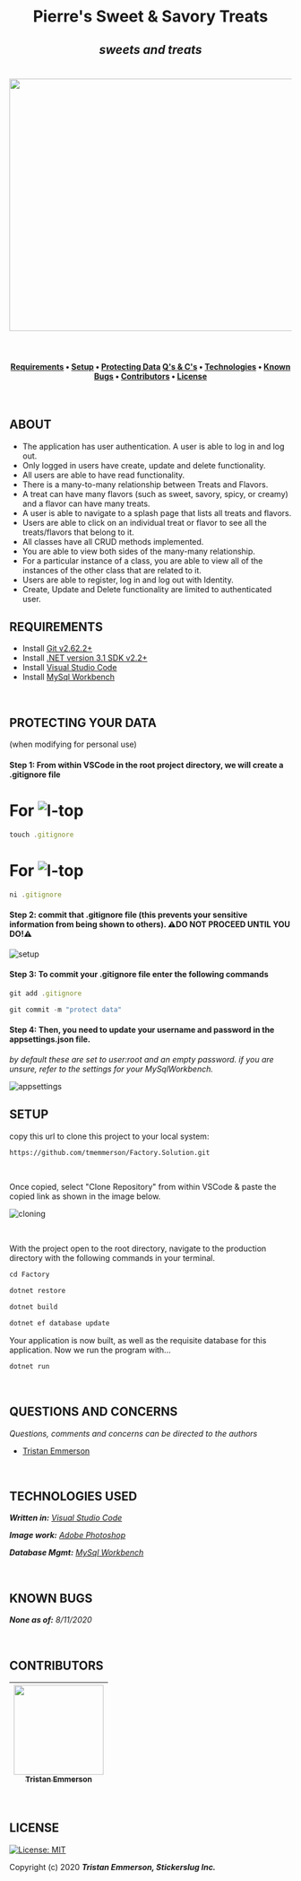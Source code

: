 

**<h1 align = "center">Pierre's Sweet & Savory Treats**

*<h2 align ="center">sweets and treats*

<h1 align="center">
  <img width="900" height="450" src="https://coding-assets.s3-us-west-2.amazonaws.com/pierressweetandsavorytreats.jpg">

</h1>
     
<br>

<h4 align = "center">
  <a href="#requirements">Requirements</a> •
  <a href="#setup">Setup</a> •
  <a href="#protecting-your-data">Protecting Data</a> 
  <a href="#questions-and-concerns">Q's & C's</a> •
  <a href="#technologies-used">Technologies</a> •
  <a href="#known-bugs">Known Bugs</a> •  
  <a href="#contributors">Contributors</a> •
  <a href="#license">License</a></h4>

<br>

## **ABOUT**

* The application has user authentication. A user is able to log in and log out. 
* Only logged in users have create, update and delete functionality. 
* All users are able to have read functionality.
* There is a many-to-many relationship between Treats and Flavors. 
* A treat can have many flavors (such as sweet, savory, spicy, or creamy) and a flavor can have many treats. 
* A user is able to navigate to a splash page that lists all treats and flavors. 
* Users are able to click on an individual treat or flavor to see all the treats/flavors that belong to it.
* All classes have all CRUD methods implemented.
* You are able to view both sides of the many-many relationship.
* For a particular instance of a class, you are able to view all of the instances of the other class that are related to it.
* Users are able to register, log in and log out with Identity.
* Create, Update and Delete functionality are limited to authenticated user.


## **REQUIREMENTS** 

* Install [Git v2.62.2+](https://git-scm.com/downloads/)
* Install [.NET version 3.1 SDK v2.2+](https://dotnet.microsoft.com/download/dotnet-core/2.2)
* Install [Visual Studio Code](https://code.visualstudio.com/)
* Install [MySql Workbench](https://www.mysql.com/products/workbench/)

<br>

## **PROTECTING YOUR DATA** 
(when modifying for personal use)

#### **Step 1: From within VSCode in the root project directory, we will create a .gitignore file**

# For ![l-top](https://github.com/ryanoasis/nerd-fonts/wiki/screenshots/v1.0.x/mac-pass-sm.png)
```js 
touch .gitignore 
```

# For ![l-top](https://github.com/ryanoasis/nerd-fonts/wiki/screenshots/v1.0.x/windows-pass-sm.png)

```js 
ni .gitignore 
```

#### Step 2: commit that .gitignore file (this prevents your sensitive information from being shown to others). **⚠️DO NOT PROCEED UNTIL YOU DO!⚠️**

![setup](https://coding-assets.s3-us-west-2.amazonaws.com/img/entity-readme-image.png "Set up instructions")

#### Step 3: **To commit your .gitignore file enter the following commands**

```js
git add .gitignore
```
```js
git commit -m "protect data"
```

#### Step 4: **Then, you need to update your username and password in the appsettings.json file.**

_by default these are set to user:root and an empty password. if you are unsure, refer to the settings for your MySqlWorkbench._

![appsettings](https://coding-assets.s3-us-west-2.amazonaws.com/img/app-settings.png)

## **SETUP**

copy this url to clone this project to your local system:
```html
https://github.com/tmemmerson/Factory.Solution.git
```

<br>

Once copied, select "Clone Repository" from within VSCode & paste the copied link as shown in the image below.

![cloning](https://coding-assets.s3-us-west-2.amazonaws.com/img/clone-github2.gif "Cloning from Github within VSCode")

<br>

With the project open to the root directory, navigate to the production directory with the following commands in your terminal.
```js 
cd Factory
```

```js 
dotnet restore 
```

```js 
dotnet build 
``` 

```js 
dotnet ef database update 
``` 

Your application is now built, as well as the requisite database for this application. Now we run the program with...
```js 
dotnet run 
``` 

<br>

## **QUESTIONS AND CONCERNS**

_Questions, comments and concerns can be directed to the authors_

* [Tristan Emmerson](https://www.linkedin.com/in/tristan-emmerson/)

<br>

## **TECHNOLOGIES USED**

_**Written in:** [Visual Studio Code](https://code.visualstudio.com/)_

_**Image work:** [Adobe Photoshop](https://www.adobe.com/products/photoshop.html/)_

_**Database Mgmt:** [MySql Workbench](https://www.mysql.com/products/workbench/)_


<br>

## **KNOWN BUGS**

_**None as of:** 8/11/2020_

<br>

## **CONTRIBUTORS**

| [<img src="https://coding-assets.s3-us-west-2.amazonaws.com/img/tristan_emmerson.jpg" width="160px;"/><br /><sub><b>Tristan Emmerson</b></sub>](https://www.linkedin.com/in/tristan-emmerson/)<br /> |
| :-----------------------------------------------------------------------------------------------------------------------------------------------------------------: |
<br>

## **LICENSE**
[![License: MIT](https://img.shields.io/badge/License-MIT-yellow.svg)](https://opensource.org/licenses/MIT)

Copyright (c) 2020 **_Tristan Emmerson, Stickerslug Inc._**